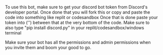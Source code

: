 To use this bot, make sure to get your discord bot token from Discord's developer portal.
Once done that you will fork this or copy and paste the code into something like replit or codesandbox
Once that is done paste your token into ('') between that at the very bottom of the code.
Make sure to also type "pip install discord.py" in your replit/codesandbox/windows terminal

Make sure your bot has all the permissions and admin permissions when you invite them and boom your good to go.
